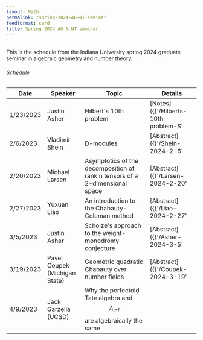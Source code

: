 ```yaml
---
layout: Math
permalink: /spring-2024-AG-NT-seminar
feedformat: card
title: Spring 2024 AG & NT seminar
---
```

<br>
This is the schedule from the Indiana University spring 2024 graduate seminar in algebraic geometry and number theory.


###### Schedule

| Date | Speaker | Topic | Details |
| -------- | ---------- | -------- | ---------- |
| 1/23/2023 | Justin Asher | Hilbert's 10th problem | [Notes]({{'/Hilberts-10th-problem-S' | relative_url}}) |
| 2/6/2023 | Vladimir Shein | D-modules | [Abstract]({{'/Shein-2024-2-6' | relative_url}}) |
| 2/20/2023 | Michael Larsen | Asymptotics of the decomposition of rank n tensors of a 2-dimensional space | [Abstract]({{'/Larsen-2024-2-20' | relative_url}}) |
| 2/27/2023 | Yuxuan Liao | An introduction to the Chabauty-Coleman method | [Abstract]({{'/Liao-2024-2-27' | relative_url}}) |
| 3/5/2023 | Justin Asher | Scholze's approach to the weight-monodromy conjecture | [Abstract]({{'/Asher-2024-3-5' | relative_url}}) |
| 3/19/2023 | Pavel Coupek <br> (Michigan State) | Geometric quadratic Chabauty over number fields | [Abstract]({{'/Coupek-2024-3-19' | relative_url}}) |
| 4/9/2023 | Jack Garzella (UCSD) | Why the perfectoid Tate algebra and $$ A_{\text{inf}} $$ are algebraically the same | |
